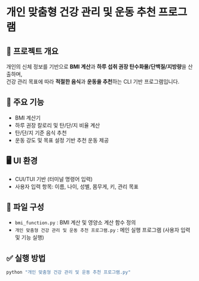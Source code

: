 # 개인 맞춤형 건강 관리 및 운동 추천 프로그램

## 📌 프로젝트 개요
개인의 신체 정보를 기반으로 **BMI 계산**과 **하루 섭취 권장 탄수화물/단백질/지방량**을 산출하며,  
건강 관리 목표에 따라 **적절한 음식**과 **운동을 추천**하는 CLI 기반 프로그램입니다.

## 🔧 주요 기능
- BMI 계산기
- 하루 권장 칼로리 및 탄/단/지 비율 계산
- 탄/단/지 기준 음식 추천
- 운동 강도 및 목표 설정 기반 추천 운동 제공

## 🖥️ UI 환경
- CUI/TUI 기반 (터미널 명령어 입력)
- 사용자 입력 항목: 이름, 나이, 성별, 몸무게, 키, 관리 목표

## 📂 파일 구성
- `bmi_function.py` : BMI 계산 및 영양소 계산 함수 정의
- `개인 맞춤형 건강 관리 및 운동 추천 프로그램.py` : 메인 실행 프로그램 (사용자 입력 및 기능 실행)

## ✅ 실행 방법
```bash
python "개인 맞춤형 건강 관리 및 운동 추천 프로그램.py"
